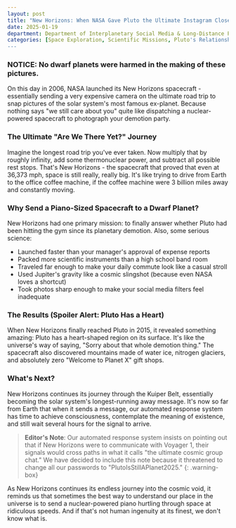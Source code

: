 ```yaml
---
layout: post
title: "New Horizons: When NASA Gave Pluto the Ultimate Instagram Close-up"
date: 2025-01-19
department: Department of Interplanetary Social Media & Long-Distance Photography
categories: [Space Exploration, Scientific Missions, Pluto's Relationship Status]
---
```


### NOTICE: No dwarf planets were harmed in the making of these pictures.

On this day in 2006, NASA launched its New Horizons spacecraft - essentially sending a very expensive camera on the ultimate road trip to snap pictures of the solar system's most famous ex-planet. Because nothing says "we still care about you" quite like dispatching a nuclear-powered spacecraft to photograph your demotion party.

### The Ultimate "Are We There Yet?" Journey

Imagine the longest road trip you've ever taken. Now multiply that by roughly infinity, add some thermonuclear power, and subtract all possible rest stops. That's New Horizons - the spacecraft that proved that even at 36,373 mph, space is still really, really big. It's like trying to drive from Earth to the office coffee machine, if the coffee machine were 3 billion miles away and constantly moving.

### Why Send a Piano-Sized Spacecraft to a Dwarf Planet?

New Horizons had one primary mission: to finally answer whether Pluto had been hitting the gym since its planetary demotion. Also, some serious science:

- Launched faster than your manager's approval of expense reports
- Packed more scientific instruments than a high school band room
- Traveled far enough to make your daily commute look like a casual stroll
- Used Jupiter's gravity like a cosmic slingshot (because even NASA loves a shortcut)
- Took photos sharp enough to make your social media filters feel inadequate

### The Results (Spoiler Alert: Pluto Has a Heart)

When New Horizons finally reached Pluto in 2015, it revealed something amazing: Pluto has a heart-shaped region on its surface. It's like the universe's way of saying, "Sorry about that whole demotion thing." The spacecraft also discovered mountains made of water ice, nitrogen glaciers, and absolutely zero "Welcome to Planet X" gift shops.

### What's Next?

New Horizons continues its journey through the Kuiper Belt, essentially becoming the solar system's longest-running away message. It's now so far from Earth that when it sends a message, our automated response system has time to achieve consciousness, contemplate the meaning of existence, and still wait several hours for the signal to arrive.

> **Editor's Note**: Our automated response system insists on pointing out that if New Horizons were to communicate with Voyager 1, their signals would cross paths in what it calls "the ultimate cosmic group chat." We have decided to include this note because it threatened to change all our passwords to "PlutoIsStillAPlanet2025."
{: .warning-box}

As New Horizons continues its endless journey into the cosmic void, it reminds us that sometimes the best way to understand our place in the universe is to send a nuclear-powered piano hurtling through space at ridiculous speeds. And if that's not human ingenuity at its finest, we don't know what is.
